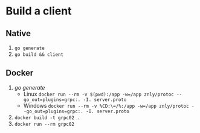 # Build a client

## Native

1. `go generate`
1. `go build && client`

## Docker

1. _go generate_
    - Linux `docker run --rm -v $(pwd):/app -w=/app znly/protoc --go_out=plugins=grpc:. -I. server.proto`
    - Windows `docker run --rm -v %CD:\=/%:/app -w=/app znly/protoc --go_out=plugins=grpc:. -I. server.proto`
1. `docker build -t grpc02 .`
1. `docker run --rm grpc02`
